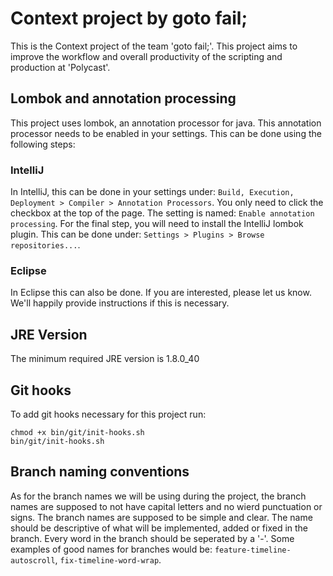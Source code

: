 # Context project by goto fail;
This is the Context project of the team 'goto fail;'. This project aims to improve the workflow and overall productivity of the scripting and production at 'Polycast'.

## Lombok and annotation processing
This project uses lombok, an annotation processor for java. This annotation processor needs to be enabled in your settings. This can be done using the following steps:

### IntelliJ
In IntelliJ, this can be done in your settings under: `Build, Execution, Deployment > Compiler > Annotation Processors`. You only need to click the checkbox at the top of the page. The setting is named: `Enable annotation processing`. For the final step, you will need to install the IntelliJ lombok plugin. This can be done under: `Settings > Plugins > Browse repositories...`.

### Eclipse
In Eclipse this can also be done. If you are interested, please let us know. We'll happily provide instructions if this is necessary.

## JRE Version
The minimum required JRE version is 1.8.0_40

## Git hooks
To add git hooks necessary for this project run:
```shell
chmod +x bin/git/init-hooks.sh
bin/git/init-hooks.sh
```

## Branch naming conventions
As for the branch names we will be using during the project, the branch names are supposed to not have capital letters and no wierd punctuation or signs. The branch names are supposed to be simple and clear. The name should be descriptive of what will be implemented, added or fixed in the branch. Every word in the branch should be seperated by a '-'. Some examples of good names for branches would be: `feature-timeline-autoscroll`, `fix-timeline-word-wrap`.

